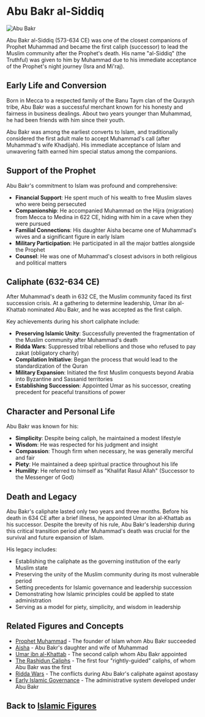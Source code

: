 # Abu Bakr al-Siddiq

![Abu Bakr](../../images/abu_bakr.jpg)

Abu Bakr al-Siddiq (573-634 CE) was one of the closest companions of Prophet Muhammad and became the first caliph (successor) to lead the Muslim community after the Prophet's death. His name "al-Siddiq" (the Truthful) was given to him by Muhammad due to his immediate acceptance of the Prophet's night journey (Isra and Mi'raj).

## Early Life and Conversion

Born in Mecca to a respected family of the Banu Taym clan of the Quraysh tribe, Abu Bakr was a successful merchant known for his honesty and fairness in business dealings. About two years younger than Muhammad, he had been friends with him since their youth.

Abu Bakr was among the earliest converts to Islam, and traditionally considered the first adult male to accept Muhammad's call (after Muhammad's wife Khadijah). His immediate acceptance of Islam and unwavering faith earned him special status among the companions.

## Support of the Prophet

Abu Bakr's commitment to Islam was profound and comprehensive:

- **Financial Support**: He spent much of his wealth to free Muslim slaves who were being persecuted
- **Companionship**: He accompanied Muhammad on the Hijra (migration) from Mecca to Medina in 622 CE, hiding with him in a cave when they were pursued
- **Familial Connections**: His daughter Aisha became one of Muhammad's wives and a significant figure in early Islam
- **Military Participation**: He participated in all the major battles alongside the Prophet
- **Counsel**: He was one of Muhammad's closest advisors in both religious and political matters

## Caliphate (632-634 CE)

After Muhammad's death in 632 CE, the Muslim community faced its first succession crisis. At a gathering to determine leadership, Umar ibn al-Khattab nominated Abu Bakr, and he was accepted as the first caliph.

Key achievements during his short caliphate include:

- **Preserving Islamic Unity**: Successfully prevented the fragmentation of the Muslim community after Muhammad's death
- **Ridda Wars**: Suppressed tribal rebellions and those who refused to pay zakat (obligatory charity)
- **Compilation Initiative**: Began the process that would lead to the standardization of the Quran
- **Military Expansion**: Initiated the first Muslim conquests beyond Arabia into Byzantine and Sassanid territories
- **Establishing Succession**: Appointed Umar as his successor, creating precedent for peaceful transitions of power

## Character and Personal Life

Abu Bakr was known for his:

- **Simplicity**: Despite being caliph, he maintained a modest lifestyle
- **Wisdom**: He was respected for his judgment and insight
- **Compassion**: Though firm when necessary, he was generally merciful and fair
- **Piety**: He maintained a deep spiritual practice throughout his life
- **Humility**: He referred to himself as "Khalifat Rasul Allah" (Successor to the Messenger of God)

## Death and Legacy

Abu Bakr's caliphate lasted only two years and three months. Before his death in 634 CE after a brief illness, he appointed Umar ibn al-Khattab as his successor. Despite the brevity of his rule, Abu Bakr's leadership during this critical transition period after Muhammad's death was crucial for the survival and future expansion of Islam.

His legacy includes:

- Establishing the caliphate as the governing institution of the early Muslim state
- Preserving the unity of the Muslim community during its most vulnerable period
- Setting precedents for Islamic governance and leadership succession
- Demonstrating how Islamic principles could be applied to state administration
- Serving as a model for piety, simplicity, and wisdom in leadership

## Related Figures and Concepts

- [Prophet Muhammad](./muhammad.md) - The founder of Islam whom Abu Bakr succeeded
- [Aisha](./aisha.md) - Abu Bakr's daughter and wife of Muhammad
- [Umar ibn al-Khattab](./umar.md) - The second caliph whom Abu Bakr appointed
- [The Rashidun Caliphs](./rashidun_caliphs.md) - The first four "rightly-guided" caliphs, of whom Abu Bakr was the first
- [Ridda Wars](../history/early_conquests.md) - The conflicts during Abu Bakr's caliphate against apostasy
- [Early Islamic Governance](../history/abu_bakr_caliphate.md) - The administrative system developed under Abu Bakr

## Back to [Islamic Figures](./README.md)

